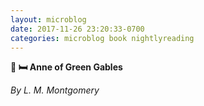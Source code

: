 ```yaml
---
layout: microblog
date: 2017-11-26 23:20:33-0700
categories: microblog book nightlyreading
---
```

**📖 🛏 Anne of Green Gables**

_By L. M. Montgomery_
